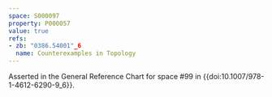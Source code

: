 ```yaml
---
space: S000097
property: P000057
value: true
refs:
- zb: "0386.54001"_6
  name: Counterexamples in Topology
---
```


Asserted in the General Reference Chart for space #99 in
{{doi:10.1007/978-1-4612-6290-9_6}}.
